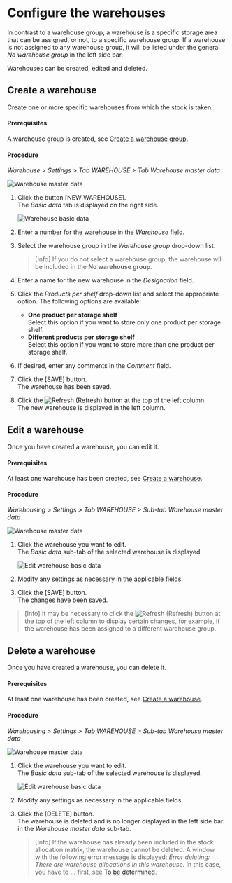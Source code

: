 # Configure the warehouses

In contrast to a warehouse group, a warehouse is a specific storage area that can be assigned, or not, to a specific warehouse group. If a warehouse is not assigned to any warehouse group, it will be listed under the general *No warehouse group* in the left side bar. 

Warehouses can be created, edited and deleted.

## Create a warehouse

Create one or more specific warehouses from which the stock is taken.

#### Prerequisites

A warehouse group is created, see [Create a warehouse group](#create-a-warehouse-group).

#### Procedure

*Warehouse > Settings > Tab WAREHOUSE > Tab Warehouse master data*

![Warehouse master data](../../Assets/Screenshots/RetailSuiteWarehousing/Settings/Warehouse/WarehouseMasterData/WarehouseMasterData.png "[Warehouse master data]")

1. Click the button [NEW WAREHOUSE].   
    The *Basic data* tab is displayed on the right side.

     ![Warehouse basic data](../../Assets/Screenshots/RetailSuiteWarehousing/Settings/Warehouse/WarehouseMasterData/WarehouseBasicData.png "[Warehouse basic data]")

2. Enter a number for the warehouse in the *Warehouse* field.

3. Select the warehouse group in the *Warehouse group* drop-down list.  
    
    > [Info] If you do not select a warehouse group, the warehouse will be included in the **No warehouse group**.

4. Enter a name for the new warehouse in the *Designation* field.

5. Click the *Products per shelf* drop-down list and select the appropriate option. The following options are available:  
    - **One product per storage shelf**  
        Select this option if you want to store only one product per storage shelf.  
    - **Different products per storage shelf**   
        Select this option if you want to store more than one product per storage shelf.

[comment]: <> (Julian: Warehouse planning, Exclude from ordering -> Ignorieren?)

6. If desired, enter any comments in the *Comment* field.

7. Click the [SAVE] button.  
    The warehouse has been saved.
    
8. Click the ![Refresh](../../Assets/Icons/Refresh01.png "[Refresh Icon]") (Refresh) button at the top of the left column.   
    The new warehouse is displayed in the left column.



## Edit a warehouse

Once you have created a warehouse, you can edit it. 

#### Prerequisites

At least one warehouse has been created, see [Create a warehouse](#create-a-warehouse).

#### Procedure

*Warehousing > Settings > Tab WAREHOUSE > Sub-tab Warehouse master data*

![Warehouse master data](../../Assets/Screenshots/RetailSuiteWarehousing/Settings/Warehouse/WarehouseMasterData/WarehouseMasterData.png "[Warehouse master data]")

1. Click the warehouse you want to edit.  
    The *Basic data* sub-tab of the selected warehouse is displayed.

    ![Edit warehouse basic data](../../Assets/Screenshots/RetailSuiteWarehousing/Settings/Warehouse/WarehouseMasterData/EditWarehouseBasicData.png "[Edit warehouse basic data]")

2. Modify any settings as necessary in the applicable fields.  

3. Click the [SAVE] button.  
    The changes have been saved.

 > [Info] It may be necessary to click the ![Refresh](../../Assets/Icons/Refresh01.png "[Refresh Icon]") (Refresh) button at the top of the left column to display certain changes, for example, if the warehouse has been assigned to a different warehouse group.   
    


## Delete a warehouse

Once you have created a warehouse, you can delete it. 

#### Prerequisites

At least one warehouse has been created, see [Create a warehouse](#create-a-warehouse).

#### Procedure

*Warehousing > Settings > Tab WAREHOUSE > Sub-tab Warehouse master data*

![Warehouse master data](../../Assets/Screenshots/RetailSuiteWarehousing/Settings/Warehouse/WarehouseMasterData/WarehouseMasterData.png "[Warehouse master data]")

1. Click the warehouse you want to edit.  
    The *Basic data* sub-tab of the selected warehouse is displayed.

    ![Edit warehouse basic data](../../Assets/Screenshots/RetailSuiteWarehousing/Settings/Warehouse/WarehouseMasterData/EditWarehouseBasicData.png "[Edit warehouse basic data]")

2. Modify any settings as necessary in the applicable fields.  

3. Click the [DELETE] button.  
    The warehouse is deleted and is no longer displayed in the left side bar in the *Warehouse master data* sub-tab.
    
    > [Info] If the warehouse has already been included in the stock allocation matrix, the warehouse cannot be deleted. A window with the following error message is displayed: *Error deleting: There are warehouse allocations in this warehouse.* In this case, you have to ... first, see [To be determined](#to-be-determined).
